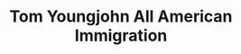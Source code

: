 ---
title: "Tom Youngjohn All American Immigration"
url: /federal-way/tom-youngjohn-all-american-immigration/
shop: travel agency
---